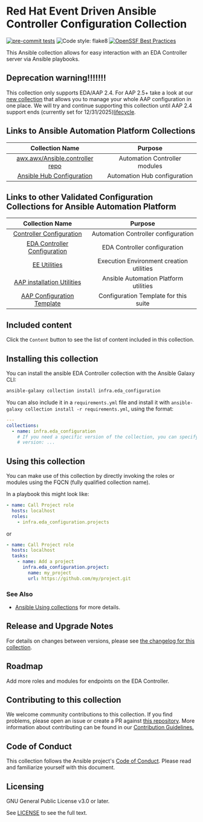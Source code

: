 # Red Hat Event Driven Ansible Controller Configuration Collection

[![pre-commit tests](https://github.com/ansible/galaxy_collection/actions/workflows/pre-commit.yml/badge.svg?branch=devel)](https://github.com/ansible/galaxy_collection/actions/workflows/pre-commit.yml)
![Code style: flake8](https://img.shields.io/badge/Code%20style-flake8-orange)
[![OpenSSF Best Practices](https://www.bestpractices.dev/projects/8812/badge)](https://www.bestpractices.dev/projects/8812)
<!-- Further CI badges go here as above -->

This Ansible collection allows for easy interaction with an EDA Controller server via Ansible playbooks.

## Deprecation warning!!!!!!!
This collection only supports EDA/AAP 2.4. For AAP 2.5+ take a look at our [new collection](https://github.com/redhat-cop/infra.aap_configuration) that allows you to manage your whole AAP configuration in one place. We will try and continue supporting this collection until AAP 2.4 support ends (currently set for 12/31/2025)[lifecycle](https://access.redhat.com/support/policy/updates/ansible-automation-platform).

## Links to Ansible Automation Platform Collections

|                                      Collection Name                                         |                 Purpose                  |
|:--------------------------------------------------------------------------------------------:|:----------------------------------------:|
| [awx.awx/Ansible.controller repo](https://github.com/ansible/awx/tree/devel/awx_collection) |   Automation Controller modules          |
|        [Ansible Hub Configuration](https://github.com/ansible/galaxy_collection)     |       Automation Hub configuration       |

## Links to other Validated Configuration Collections for Ansible Automation Platform

|                                      Collection Name                                       |                 Purpose                  |
|:------------------------------------------------------------------------------------------:|:----------------------------------------:|
| [Controller Configuration](https://github.com/redhat-cop/controller_configuration) |   Automation Controller configuration    |
| [EDA Controller Configuration](https://github.com/redhat-cop/eda_configuration) |   EDA Controller configuration    |
|             [EE Utilities](https://github.com/redhat-cop/ee_utilities)             | Execution Environment creation utilities |
|     [AAP installation Utilities](https://github.com/redhat-cop/aap_utilities)      |  Ansible Automation Platform utilities   |
|   [AAP Configuration Template](https://github.com/redhat-cop/aap_configuration_template)   |  Configuration Template for this suite   |

## Included content

Click the `Content` button to see the list of content included in this collection.

## Installing this collection

You can install the ansible EDA Controller collection with the Ansible Galaxy CLI:

```bash
ansible-galaxy collection install infra.eda_configuration
```

You can also include it in a `requirements.yml` file and install it with `ansible-galaxy collection install -r requirements.yml`, using the format:

```yaml
---
collections:
  - name: infra.eda_configuration
    # If you need a specific version of the collection, you can specify like this:
    # version: ...
```

## Using this collection

You can make use of this collection by directly invoking the roles or modules using the FQCN (fully qualified collection name).

In a playbook this might look like:

```yaml
- name: Call Project role
  hosts: localhost
  roles:
    - infra.eda_configuration.projects
```

or

```yaml
- name: Call Project role
  hosts: localhost
  tasks:
    - name: Add a project
      infra.eda_configuration.project:
        name: my_project
        url: https://github.com/my/project.git
```

### See Also

- [Ansible Using collections](https://docs.ansible.com/ansible/latest/user_guide/collections_using.html) for more details.

## Release and Upgrade Notes

For details on changes between versions, please see [the changelog for this collection](CHANGELOG.rst).

## Roadmap

Add more roles and modules for endpoints on the EDA Controller.

## Contributing to this collection

We welcome community contributions to this collection. If you find problems, please open an issue or create a PR against [this repository](https://github.com/redhat-cop/eda_configuration).
More information about contributing can be found in our [Contribution Guidelines.](https://github.com/redhat-cop/eda_configuration/blob/devel/.github/CONTRIBUTING.md)

## Code of Conduct

This collection follows the Ansible project's
[Code of Conduct](https://docs.ansible.com/ansible/latest/community/code_of_conduct.html).
Please read and familiarize yourself with this document.

## Licensing

GNU General Public License v3.0 or later.

See [LICENSE](https://www.gnu.org/licenses/gpl-3.0.txt) to see the full text.
